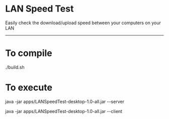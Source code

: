 LAN Speed Test
========

Easily check the download/upload speed between your computers on your LAN

----

To compile
=

./build.sh

To execute
=

java -jar apps/LANSpeedTest-desktop-1.0-all.jar --server

java -jar apps/LANSpeedTest-desktop-1.0-all.jar --client
